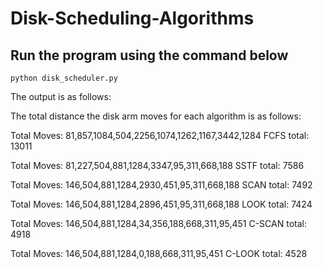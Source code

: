 # Disk-Scheduling-Algorithms

## Run the program using the command below 
```
python disk_scheduler.py
```

The output is as follows: 

The total distance the disk arm moves for each algorithm is as follows:

Total Moves:  81,857,1084,504,2256,1074,1262,1167,3442,1284
FCFS total: 13011

Total Moves:  81,227,504,881,1284,3347,95,311,668,188
SSTF total: 7586

Total Moves:  146,504,881,1284,2930,451,95,311,668,188
SCAN total: 7492

Total Moves:  146,504,881,1284,2896,451,95,311,668,188
LOOK total: 7424

Total Moves:  146,504,881,1284,34,356,188,668,311,95,451
C-SCAN total: 4918

Total Moves:  146,504,881,1284,0,188,668,311,95,451
C-LOOK total: 4528


